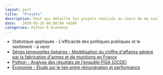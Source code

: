 ```yaml
---
layout: post
title:  "Projets"
description: Post qui détaille les projets réalisés au cours de ma scolarité.
date:   2020-05-16 00:00:00 +0100
categories: Python R Economie
---
```

* Statistique appliquée - L'efficacité des politiques publiques et le sentiment - à venir
* [Séries temporelles linéaires - Modélisation du chiffre d'affaires généré par la fabrication d'armes et de munitions en France](https://pierre-alexandre-aranega.github.io/documents/stl-arima-armement.pdf)
* [Python - Analyse des résultats de l'enquête PISA (OCDE)](https://nbviewer.jupyter.org/github/pierre-alexandre-aranega/data-analysis-PISA/blob/master/PISA.ipynb)
* [Économie - Étude sur le lien entre rémunération et performance](https://pierre-alexandre-aranega.github.io/documents/wages-and-performance.pdf)

